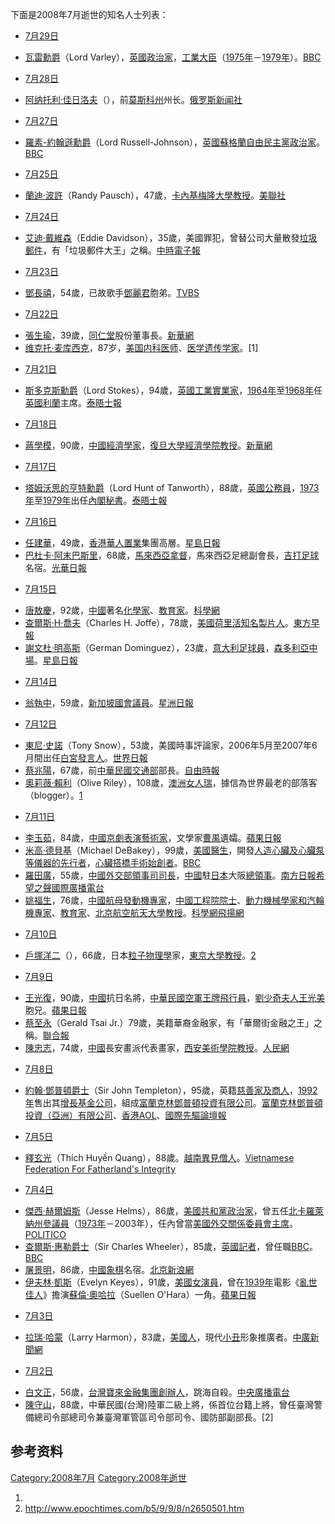下面是2008年7月逝世的知名人士列表：

  - [7月29日](https://zh.wikipedia.org/wiki/7月29日 "wikilink")

<!-- end list -->

  - [瓦雷勳爵](https://zh.wikipedia.org/wiki/艾利克·瓦雷，瓦雷男爵 "wikilink")（Lord Varley），[英國](https://zh.wikipedia.org/wiki/英國 "wikilink")[政治家](../Page/政治家.md "wikilink")，[工業大臣](https://zh.wikipedia.org/wiki/工業大臣 "wikilink")（[1975年](../Page/1975年.md "wikilink")－[1979年](../Page/1979年.md "wikilink")）。[BBC](http://news.bbc.co.uk/1/hi/uk_politics/7532184.stm)

<!-- end list -->

  - [7月28日](https://zh.wikipedia.org/wiki/7月28日 "wikilink")

<!-- end list -->

  - [阿纳托利·佳日洛夫](../Page/阿纳托利·佳日洛夫.md "wikilink")（），前[莫斯科州](../Page/莫斯科州.md "wikilink")州长。[俄罗斯新闻社](http://www.rian.ru/society/20080728/115071778.html)

<!-- end list -->

  - [7月27日](https://zh.wikipedia.org/wiki/7月27日 "wikilink")

<!-- end list -->

  - [羅素-約翰遜勳爵](https://zh.wikipedia.org/wiki/羅素·約翰遜，羅素-約翰遜男爵 "wikilink")（Lord Russell-Johnson），[英國](https://zh.wikipedia.org/wiki/英國 "wikilink")[蘇格蘭](../Page/蘇格蘭.md "wikilink")[自由民主黨](https://zh.wikipedia.org/wiki/英國自由民主黨 "wikilink")[政治家](../Page/政治家.md "wikilink")。[BBC](http://news.bbc.co.uk/1/hi/uk/7528017.stm)

<!-- end list -->

  - [7月25日](https://zh.wikipedia.org/wiki/7月25日 "wikilink")

<!-- end list -->

  - [蘭迪·波許](https://zh.wikipedia.org/wiki/蘭迪·波許 "wikilink")（Randy Pausch），47歲，[卡內基梅隆大學教授](https://zh.wikipedia.org/wiki/卡內基梅隆大學 "wikilink")。[美聯社](http://news.yahoo.com/s/ap/20080725/ap_en_ot/obit_pausch)

<!-- end list -->

  - [7月24日](https://zh.wikipedia.org/wiki/7月24日 "wikilink")

<!-- end list -->

  - [艾迪·戴維森](https://zh.wikipedia.org/wiki/艾迪·戴維森 "wikilink")（Eddie Davidson），35歲，美國罪犯，曾替公司大量散發[垃圾郵件](https://zh.wikipedia.org/wiki/垃圾郵件 "wikilink")，有「垃圾郵件大王」之稱。[中時電子報](https://web.archive.org/web/20080828234455/http://news.chinatimes.com/2007Cti/2007Cti-News/2007Cti-News-Content/0,4521,110504+112008072700248,00.html)

<!-- end list -->

  - [7月23日](https://zh.wikipedia.org/wiki/7月23日 "wikilink")

<!-- end list -->

  - [鄧長禧](https://zh.wikipedia.org/wiki/鄧長禧 "wikilink")，54歲，已故歌手[鄧麗君](../Page/鄧麗君.md "wikilink")胞弟。[TVBS](http://www.tvbs.com.tw/news/news_list.asp?no=aj100920080723165117)

<!-- end list -->

  - [7月22日](https://zh.wikipedia.org/wiki/7月22日 "wikilink")

<!-- end list -->

  - [張生瑜](https://zh.wikipedia.org/wiki/張生瑜 "wikilink")，39歲，[同仁堂](../Page/同仁堂.md "wikilink")股份董事長。[新華網](http://news.xinhuanet.com/fortune/2008-07/23/content_8751470.htm)
  - [维克托·麦库西克](../Page/维克托·麦库西克.md "wikilink")，87岁，[美国](https://zh.wikipedia.org/wiki/美國 "wikilink")[内科医师](https://zh.wikipedia.org/wiki/內科 "wikilink")、[医学遗传学家](https://zh.wikipedia.org/wiki/醫學遺傳學 "wikilink")。\[1\]

<!-- end list -->

  - [7月21日](https://zh.wikipedia.org/wiki/7月21日 "wikilink")

<!-- end list -->

  - [斯多克斯勳爵](https://zh.wikipedia.org/wiki/唐納德·斯多克斯，斯多克斯男爵 "wikilink")（Lord Stokes），94歲，[英國工業實業家](https://zh.wikipedia.org/wiki/英國 "wikilink")，[1964年](../Page/1964年.md "wikilink")至[1968年](../Page/1968年.md "wikilink")任[英國利蘭](../Page/英國利蘭.md "wikilink")主席。[泰晤士報](http://www.timesonline.co.uk/tol/comment/obituaries/article4374427.ece)

<!-- end list -->

  - [7月18日](https://zh.wikipedia.org/wiki/7月18日 "wikilink")

<!-- end list -->

  - [蔣學模](https://zh.wikipedia.org/wiki/蔣學模 "wikilink")，90歲，[中國](../Page/中國.md "wikilink")[經濟學家](https://zh.wikipedia.org/wiki/經濟學家 "wikilink")，[復旦大學經濟學院教授](https://zh.wikipedia.org/wiki/復旦大學 "wikilink")。[新華網](http://news.xinhuanet.com/newscenter/2008-07/18/content_8568975.htm)

<!-- end list -->

  - [7月17日](https://zh.wikipedia.org/wiki/7月17日 "wikilink")

<!-- end list -->

  - [塔姆沃思的亨特勳爵](https://zh.wikipedia.org/wiki/約翰·亨特，塔姆沃思的亨特男爵 "wikilink")（Lord Hunt of Tanworth），88歲，[英國](https://zh.wikipedia.org/wiki/英國 "wikilink")[公務員](../Page/公務員.md "wikilink")，[1973年](../Page/1973年.md "wikilink")至[1979年](../Page/1979年.md "wikilink")出任[內閣秘書](https://zh.wikipedia.org/wiki/內閣秘書 "wikilink")。[泰晤士報](http://www.timesonline.co.uk/tol/comment/obituaries/article4352659.ece?token=null&offset=0&page=1)

<!-- end list -->

  - [7月16日](https://zh.wikipedia.org/wiki/7月16日 "wikilink")

<!-- end list -->

  - [任建華](https://zh.wikipedia.org/wiki/任建華 "wikilink")，49歲，[香港](../Page/香港.md "wikilink")[華人置業](../Page/華人置業.md "wikilink")集團高層。[星島日報](https://web.archive.org/web/20090103232043/http://hk.news.yahoo.com/article/080717/3/78gx.html)
  - [巴杜卡·阿末巴斯里](https://zh.wikipedia.org/wiki/巴杜卡·阿末巴斯里 "wikilink")，68歲，[馬來西亞](https://zh.wikipedia.org/wiki/馬來西亞 "wikilink")[拿督](../Page/拿督.md "wikilink")，馬來西亞足總副會長，[吉打](../Page/吉打.md "wikilink")[足球](../Page/足球.md "wikilink")名宿。[光華日報](http://news.sina.com/oth/kwongwah/000-105-105-105/2008-07-16/01033075875.html)

<!-- end list -->

  - [7月15日](https://zh.wikipedia.org/wiki/7月15日 "wikilink")

<!-- end list -->

  - [唐敖慶](https://zh.wikipedia.org/wiki/唐敖慶 "wikilink")，92歲，[中國](../Page/中國.md "wikilink")著名[化學家](https://zh.wikipedia.org/wiki/化學家 "wikilink")、[教育家](https://zh.wikipedia.org/wiki/教育家 "wikilink")。[科學網](https://web.archive.org/web/20110113133151/http://www.sciencenet.cn/htmlnews/2008/7/209145.html)
  - [查爾斯·H·喬夫](https://zh.wikipedia.org/wiki/查爾斯·H·喬夫 "wikilink")（Charles H. Joffe），78歲，[美國](https://zh.wikipedia.org/wiki/美國 "wikilink")[荷里活知名](https://zh.wikipedia.org/wiki/荷里活 "wikilink")[製片人](https://zh.wikipedia.org/wiki/製片 "wikilink")。[東方早報](http://chinanews.sina.com/ent/2008/0715/20242819899.html)
  - [謝文杜·明高斯](https://zh.wikipedia.org/wiki/謝文杜·明高斯 "wikilink")（German Dominguez），23歲，[意大利](../Page/意大利.md "wikilink")[足球員](https://zh.wikipedia.org/wiki/足球員 "wikilink")，[森多利亞中場](https://zh.wikipedia.org/wiki/森多利亞 "wikilink")。[星島日報](http://news.sina.com.hk/cgi-bin/nw/show.cgi/85/1/1/807345/1.html)

<!-- end list -->

  - [7月14日](https://zh.wikipedia.org/wiki/7月14日 "wikilink")

<!-- end list -->

  - [翁執中](../Page/翁執中.md "wikilink")，59歲，[新加坡](../Page/新加坡.md "wikilink")[國會議員](https://zh.wikipedia.org/wiki/國會議員 "wikilink")。[星洲日報](http://www.sinchew.com.my/node/74264?tid=2)

<!-- end list -->

  - [7月12日](https://zh.wikipedia.org/wiki/7月12日 "wikilink")

<!-- end list -->

  - [東尼·史諾](https://zh.wikipedia.org/wiki/東尼·史諾 "wikilink")（Tony Snow），53歲，美國時事評論家，2006年5月至2007年6月間出任[白宮](../Page/白宮.md "wikilink")[發言人](https://zh.wikipedia.org/wiki/發言人 "wikilink")。[世界日報](https://web.archive.org/web/20080719105037/http://www.worldjournal.com/wj-us-news.php?nt_seq_id=1744281)
  - [蔡兆陽](https://zh.wikipedia.org/wiki/蔡兆陽 "wikilink")，67歲，前[中華民國交通部](../Page/中華民國交通部.md "wikilink")部長。[自由時報](https://web.archive.org/web/20120222025852/http://www.libertytimes.com.tw/2008/new/jul/13/today-p5.htm)
  - [奧莉薇·賴利](https://zh.wikipedia.org/wiki/奧莉薇·賴利 "wikilink")（Olive Riley），108歲，[澳洲](https://zh.wikipedia.org/wiki/澳洲 "wikilink")[女人瑞](../Page/人瑞.md "wikilink")，據信為世界最老的部落客（blogger）。[1](http://www.news.com.au/story/0,23599,24014248-1702,00.html)

<!-- end list -->

  - [7月11日](https://zh.wikipedia.org/wiki/7月11日 "wikilink")

<!-- end list -->

  - [李玉茹](../Page/李玉茹.md "wikilink")，84歲，[中國](../Page/中國.md "wikilink")[京劇表演藝術家](https://zh.wikipedia.org/wiki/京劇 "wikilink")，文學家[曹禺](../Page/曹禺.md "wikilink")遺孀。[蘋果日報](https://web.archive.org/web/20080805230653/http://www1.appledaily.atnext.com/template/apple/art_main.cfm?iss_id=20080713&sec_id=15335&subsec_id=15336&art_id=11342459)
  - [米高·德貝基](https://zh.wikipedia.org/wiki/米高·德貝基 "wikilink")（Michael DeBakey），99歲，[美國醫生](https://zh.wikipedia.org/wiki/美國 "wikilink")，開發[人造心臟及](https://zh.wikipedia.org/wiki/人造心臟 "wikilink")[心臟泵等儀器的先行者](https://zh.wikipedia.org/wiki/心臟泵 "wikilink")，[心臟搭橋手術始創者](https://zh.wikipedia.org/wiki/心臟搭橋手術 "wikilink")。[BBC](http://news.bbc.co.uk/chinese/trad/hi/newsid_7500000/newsid_7503200/7503200.stm)
  - [羅田廣](https://zh.wikipedia.org/wiki/羅田廣 "wikilink")，55歲，[中國外交部領事司司長](https://zh.wikipedia.org/wiki/中國外交部 "wikilink")，[中國](../Page/中國.md "wikilink")駐[日本](../Page/日本.md "wikilink")大阪[總領事](https://zh.wikipedia.org/wiki/總領事 "wikilink")。[南方日報](http://news.sina.com/oth/nanfangdaily/301-101-101-102/2008-07-16/01203075960.html)[希望之聲國際廣播電台](https://archive.is/20130503111609/http://big5.soundofhope.org/programs/162/99385-1.asp)
  - [姚福生](../Page/姚福生.md "wikilink")，76歲，[中國](../Page/中國.md "wikilink")[航母發動機專家](https://zh.wikipedia.org/wiki/航母發動機 "wikilink")，[中國工程院院士](https://zh.wikipedia.org/wiki/中國工程院 "wikilink")、[動力機械學家和](https://zh.wikipedia.org/wiki/動力機械學 "wikilink")[汽輪機專家](https://zh.wikipedia.org/wiki/汽輪機 "wikilink")、[教育家](https://zh.wikipedia.org/wiki/教育家 "wikilink")、[北京航空航天大學教授](https://zh.wikipedia.org/wiki/北京航空航天大學 "wikilink")。[科學網](https://archive.is/20130424190913/http://www.sciencenet.cn/htmlnews/2008/7/209055.html)[飛揚網](https://archive.is/20130424203815/http://www.fyjs.cn/viewarticle.php?id=151368)

<!-- end list -->

  - [7月10日](https://zh.wikipedia.org/wiki/7月10日 "wikilink")

<!-- end list -->

  - [戶塚洋二](../Page/戶塚洋二.md "wikilink")（），66歲，日本[粒子物理學](../Page/粒子物理學.md "wikilink")家，[東京大學教授](https://zh.wikipedia.org/wiki/東京大學 "wikilink")。[2](http://www.japantoday.com/category/national/view/renowned-particle-physicist-yoji-totsuka-dies-at-66)

<!-- end list -->

  - [7月9日](https://zh.wikipedia.org/wiki/7月9日 "wikilink")

<!-- end list -->

  - [王光復](https://zh.wikipedia.org/wiki/王光復 "wikilink")，90歲，[中國](../Page/中國.md "wikilink")抗日名將，[中華民國空軍](../Page/中華民國空軍.md "wikilink")[王牌飛行員](https://zh.wikipedia.org/wiki/王牌飛行員 "wikilink")，[劉少奇夫人](https://zh.wikipedia.org/wiki/劉少奇 "wikilink")[王光美](../Page/王光美.md "wikilink")胞兄。[蘋果日報](https://web.archive.org/web/20080806155615/http://www1.appledaily.atnext.com/template/apple/art_main.cfm?iss_id=20080713&sec_id=15335&subsec_id=15336&art_id=11342790)
  - [蔡至永](https://zh.wikipedia.org/wiki/蔡至永 "wikilink")（Gerald Tsai Jr.）79歲，美籍華裔金融家，有「華爾街金融之王」之稱。[聯合報](http://udn.com/NEWS/WORLD/WOR3/4423999.shtml)
  - [陳忠志](https://zh.wikipedia.org/wiki/陳忠志 "wikilink")，74歲，[中國](../Page/中國.md "wikilink")長安畫派代表畫家，[西安美術學院教授](https://zh.wikipedia.org/wiki/西安美術學院 "wikilink")。[人民網](http://art.people.com.cn/GB/41387/7527272.html)

<!-- end list -->

  - [7月8日](https://zh.wikipedia.org/wiki/7月8日 "wikilink")

<!-- end list -->

  - [約翰·鄧普頓爵士](https://zh.wikipedia.org/wiki/約翰·鄧普頓 "wikilink")（Sir John Templeton），95歲，英籍[慈善家及商人](https://zh.wikipedia.org/wiki/慈善家 "wikilink")，[1992年](../Page/1992年.md "wikilink")售出其[增長基金公司](https://zh.wikipedia.org/wiki/增長基金 "wikilink")，組成[富蘭克林鄧普頓投資有限公司](https://zh.wikipedia.org/wiki/富蘭克林鄧普頓投資有限公司 "wikilink")。[富蘭克林鄧普頓投資（亞洲）有限公司](https://archive.is/20080714154705/http://chinese.franklintempleton.com.hk/hkchinesesite/PromoNews/sirjohntempleton.jsp)、[香港AOL](http://money.aol.hk/post/48570)、[國際先驅論壇報](http://www.iht.com/articles/2008/07/08/business/8tempelton.php)

<!-- end list -->

  - [7月5日](https://zh.wikipedia.org/wiki/7月5日 "wikilink")

<!-- end list -->

  - [釋玄光](../Page/釋玄光.md "wikilink")（Thích Huyền Quang），88歲。[越南異見僧人](https://zh.wikipedia.org/wiki/越南 "wikilink")。[Vietnamese Federation For Fatherland's Integrity](https://web.archive.org/web/20080807023142/http://www.hdvnbtdt.org/article.php3?id_article=109)

<!-- end list -->

  - [7月4日](../Page/7月4日.md "wikilink")

<!-- end list -->

  - [傑西·赫爾姆斯](https://zh.wikipedia.org/wiki/傑西·赫爾姆斯 "wikilink")（Jesse Helms），86歲，[美國](https://zh.wikipedia.org/wiki/美國 "wikilink")[共和黨](https://zh.wikipedia.org/wiki/美國共和黨 "wikilink")[政治家](../Page/政治家.md "wikilink")，曾五任[北卡羅萊納州](https://zh.wikipedia.org/wiki/北卡羅萊納州 "wikilink")[參議員](https://zh.wikipedia.org/wiki/美國參議院 "wikilink")（[1973年](../Page/1973年.md "wikilink")－2003年），任內曾當[美國外交關係委員會主席](https://zh.wikipedia.org/wiki/美國外交關係委員會 "wikilink")。[POLITICO](http://www.politico.com/blogs/jonathanmartin/0708/Jesse_Helms_passes_away.html)
  - [查爾斯·惠勒爵士](https://zh.wikipedia.org/wiki/查爾斯·惠勒 "wikilink")（Sir Charles Wheeler），85歲，[英國](https://zh.wikipedia.org/wiki/英國 "wikilink")[記者](../Page/記者.md "wikilink")，曾任職[BBC](https://zh.wikipedia.org/wiki/BBC "wikilink")。[BBC](http://news.bbc.co.uk/1/hi/entertainment/7489591.stm)
  - [屠景明](https://zh.wikipedia.org/wiki/屠景明 "wikilink")，86歲，[中國](../Page/中國.md "wikilink")[象棋](../Page/象棋.md "wikilink")名宿。[北京新浪網](http://news.sina.com/405-000-105-106/2008-07-07/0136868686.html)
  - [伊夫林·凱斯](https://zh.wikipedia.org/wiki/伊夫林·凱斯 "wikilink")（Evelyn Keyes），91歲，[美國](https://zh.wikipedia.org/wiki/美國 "wikilink")[女演員](https://zh.wikipedia.org/wiki/女演員 "wikilink")，曾在[1939年](../Page/1939年.md "wikilink")電影《[亂世佳人](https://zh.wikipedia.org/wiki/亂世佳人_\(電影\) "wikilink")》擔演[蘇倫·奧哈拉](https://zh.wikipedia.org/wiki/蘇倫·奧哈拉 "wikilink")（Suellen O'Hara）一角。[蘋果日報](https://web.archive.org/web/20080825200547/http://www1.appledaily.atnext.com/template/apple/art_main.cfm?iss_id=20080713&sec_id=462&subsec_id=465&art_id=11341736)

<!-- end list -->

  - [7月3日](../Page/7月3日.md "wikilink")

<!-- end list -->

  - [拉瑞·哈蒙](https://zh.wikipedia.org/wiki/拉瑞·哈蒙 "wikilink")（Larry Harmon），83歲，[美國人](https://zh.wikipedia.org/wiki/美國 "wikilink")，現代[小丑](../Page/小丑.md "wikilink")形象推廣者。[中廣新聞網](http://news.yam.com/bcc/entertain/200807/20080704369953.html)

<!-- end list -->

  - [7月2日](../Page/7月2日.md "wikilink")

<!-- end list -->

  - [白文正](../Page/白文正.md "wikilink")，56歲，[台灣](https://zh.wikipedia.org/wiki/台灣 "wikilink")[寶來金融集團創辦人](https://zh.wikipedia.org/wiki/寶來金融集團 "wikilink")，跳海自殺。[中央廣播電台](http://www.rti.org.tw/News/NewsContentHome.aspx?t=1&NewsID=117059)
  - [陳守山](../Page/陳守山.md "wikilink")，88歲，中華民國(台灣)陸軍二級上將，係首位台籍上將，曾任臺灣警備總司令部總司令兼臺灣軍管區司令部司令、國防部副部長。\[2\]

## 参考资料

[Category:2008年7月](https://zh.wikipedia.org/wiki/Category:2008年7月 "wikilink") [Category:2008年逝世](https://zh.wikipedia.org/wiki/Category:2008年逝世 "wikilink")

1.
2.  <http://www.epochtimes.com/b5/9/9/8/n2650501.htm>